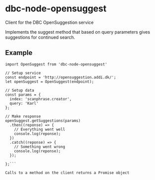 # dbc-node-opensuggest
Client for the DBC OpenSuggestion service

Implements the suggest method that based on query parameters gives suggestions
for continued search.

## Example
```
import OpenSuggest from 'dbc-node-opensuggest'

// Setup service 
const endpoint = 'http://opensuggestion.addi.dk/';
let openSuggest = OpenSuggest(endpoint);

// Setup data
const params = {
  index: 'scanphrase.creator',
  query: 'Karl'
};

// Make response
openSuggest.getSuggestions(params)
  .then((reponse) => {
    // Everything went well
    console.log(reponse);
  })
  .catch((reponse) => {
    // Something went wrong
    console.log(reponse);
  });

};```

Calls to a method on the client returns a Promise object